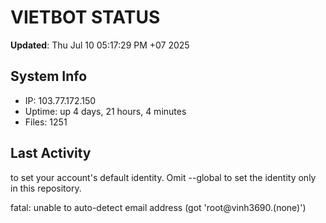 # VIETBOT STATUS
**Updated**: Thu Jul 10 05:17:29 PM +07 2025

## System Info
- IP: 103.77.172.150
- Uptime: up 4 days, 21 hours, 4 minutes
- Files: 1251

## Last Activity

to set your account's default identity.
Omit --global to set the identity only in this repository.

fatal: unable to auto-detect email address (got 'root@vinh3690.(none)')
